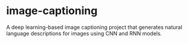 # image-captioning
A deep learning-based image captioning project that generates natural language descriptions for images using CNN and RNN models.

